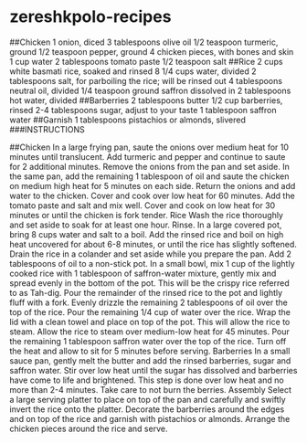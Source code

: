 # zereshkpolo-recipes
##Chicken
 1 onion, diced
 3 tablespoons olive oil
 1/2 teaspoon turmeric, ground
 1/2 teaspoon pepper, ground
 4 chicken pieces, with bones and skin
 1 cup water
 2 tablespoons tomato paste
 1/2 teaspoon salt
##Rice
 2 cups white basmati rice, soaked and rinsed
 8 1/4 cups water, divided
 2 tablespoons salt, for parboiling the rice; will be rinsed out
 4 tablespoons neutral oil, divided
 1/4 teaspoon ground saffron dissolved in 2 tablespoons hot water, divided
##Barberries
 2 tablespoons butter
 1/2 cup barberries, rinsed
 2-4 tablespoons sugar, adjust to your taste
 1 tablespoon saffron water
##Garnish
 1 tablespoons pistachios or almonds, slivered
###INSTRUCTIONS
 
##Chicken
In a large frying pan, saute the onions over medium heat for 10 minutes until translucent. Add turmeric and pepper and continue to saute for 2 additional minutes.
Remove the onions from the pan and set aside.
In the same pan, add the remaining 1 tablespoon of oil and saute the chicken on medium high heat for 5 minutes on each side.
Return the onions and add water to the chicken. Cover and cook over low heat for 60 minutes.
Add the tomato paste and salt and mix well. Cover and cook on low heat for 30 minutes or until the chicken is fork tender.
Rice
Wash the rice thoroughly and set aside to soak for at least one hour. Rinse.
In a large covered pot, bring 8 cups water and salt to a boil. Add the rinsed rice and boil on high heat uncovered for about 6-8 minutes, or until the rice has slightly softened.
Drain the rice in a colander and set aside while you prepare the pan.
Add 2 tablespoons of oil to a non-stick pot.
In a small bowl, mix 1 cup of the lightly cooked rice with 1 tablespoon of saffron-water mixture, gently mix and spread evenly in the bottom of the pot. This will be the crispy rice referred to as Tah-dig.
Pour the remainder of the rinsed rice to the pot and lightly fluff with a fork.
Evenly drizzle the remaining 2 tablespoons of oil over the top of the rice.
Pour the remaining 1/4 cup of water over the rice. Wrap the lid with a clean towel and place on top of the pot. This will allow the rice to steam.
Allow the rice to steam over medium-low heat for 45 minutes.
Pour the remaining 1 tablespoon saffron water over the top of the rice. Turn off the heat and allow to sit for 5 minutes before serving.
Barberries
In a small sauce pan, gently melt the butter and add the rinsed barberries, sugar and saffron water.
Stir over low heat until the sugar has dissolved and barberries have come to life and brightened.
This step is done over low heat and no more than 2-4 minutes. Take care to not burn the berries.
Assembly
Select a large serving platter to place on top of the pan and carefully and swiftly invert the rice onto the platter.
Decorate the barberries around the edges and on top of the rice and garnish with pistachios or almonds.
Arrange the chicken pieces around the rice and serve.

